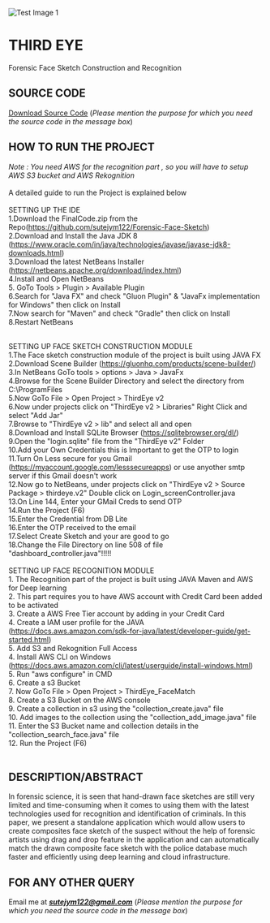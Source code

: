 ![Test Image 1](https://github.com/imakashsahu/Third-Eye-Final-Year-Project/blob/main/Logo.jpg)


# THIRD EYE
Forensic Face Sketch Construction and Recognition 

## SOURCE CODE
[Download Source Code](https://drive.google.com/file/d/1GG1F90qRMzmUv6REG8gf6yEtxGcuuXpa/view?usp=sharing)
(*Please mention the purpose for which you need the source code in the message box*)

## HOW TO RUN THE PROJECT<br>
  *Note : You need AWS for the recognition part , so you will have to setup AWS S3 bucket and AWS Rekognition*<br><br>
A detailed guide to run the Project is explained below<br><br>
  SETTING UP THE IDE<br>
    1.Download the FinalCode.zip from the Repo(https://github.com/sutejym122/Forensic-Face-Sketch)<br>
    2.Download and Install the Java JDK 8 (https://www.oracle.com/in/java/technologies/javase/javase-jdk8-downloads.html)<br>
    3.Download the latest NetBeans Installer (https://netbeans.apache.org/download/index.html)<br>
    4.Install and Open NetBeans<br>
    5. GoTo Tools > Plugin > Available Plugin <br>
    6.Search for "Java FX" and check "Gluon Plugin" & "JavaFx implementation for Windows" then click on Install<br>
    7.Now search for "Maven" and check "Gradle" then click on Install<br>
    8.Restart NetBeans<br><br>
  
  SETTING UP FACE SKETCH CONSTRUCTION MODULE<br>
    1.The Face sketch construction module of the project is built using JAVA FX<br>
    2.Download Scene Builder (https://gluonhq.com/products/scene-builder/)<br>
    3.In NetBeans GoTo tools > options > Java > JavaFx<br>
    4.Browse for the Scene Builder Directory and select the directory from C:\ProgramFiles<br>
    5.Now GoTo File > Open Project > ThirdEye v2<br>
    6.Now under projects click on "ThirdEye v2 > Libraries" Right Click and select "Add Jar"<br>
    7.Browse to "ThirdEye v2 > lib" and select all and open<br>
    8.Download and Install SQLite Browser (https://sqlitebrowser.org/dl/)<br>
    9.Open the "login.sqlite" file from the "ThirdEye v2" Folder<br>
    10.Add your Own Credentials this is Important to get the OTP to login<br>
    11.Turn On Less secure for you Gmail (https://myaccount.google.com/lesssecureapps) or use anyother smtp server if this Gmail doesn't work<br>
    12.Now go to NetBeans, under projects click on "ThirdEye v2 > Source Package > thirdeye.v2" Double click on Login_screenController.java<br>
    13.On Line 144, Enter your GMail Creds to send OTP<br>
    14.Run the Project (F6)<br>
    15.Enter the Credential from DB Lite<br>
    16.Enter the OTP received to the email <br>
    17.Select Create Sketch and your are good to go <br>
    18.Change the File Directory on line 508 of file "dashboard_controller.java"!!!!!<br><br>
  SETTING UP FACE RECOGNITION MODULE<br>
    1. The Recognition part of the project is built using JAVA Maven and AWS for Deep learning<br>
    2. This part requires you to have AWS account with Credit Card been added to be activated<br>
    3. Create a AWS Free Tier account by adding in your Credit Card<br>
    4. Create a IAM user profile for the JAVA (https://docs.aws.amazon.com/sdk-for-java/latest/developer-guide/get-started.html)<br>
    5. Add S3 and Rekognition Full Access<br>
    4. Install AWS CLI on Windows (https://docs.aws.amazon.com/cli/latest/userguide/install-windows.html)<br>
    5. Run "aws configure" in CMD<br>
    6. Create a s3 Bucket <br>
    7. Now GoTo File > Open Project > ThirdEye_FaceMatch<br>
    8. Create a S3 Bucket on the AWS console<br>
    9. Create a collection in s3 using the "collection_create.java" file<br>
    10. Add images to the collection using the "collection_add_image.java" file<br>
    11. Enter the S3 Bucket name and collection details in the "collection_search_face.java" file<br>
    12. Run the Project (F6)<br><br>
    



## DESCRIPTION/ABSTRACT
In forensic science, it is seen that hand-drawn face sketches are still very limited and time-consuming when it comes to using them with the latest technologies used for recognition and identification of criminals. In this paper, we present a standalone application which would allow users to create composites face sketch of the suspect without the help of forensic artists using drag and drop feature in the application and can automatically match the drawn composite face sketch with the police database much faster and efficiently using deep learning and cloud infrastructure.



## FOR ANY OTHER QUERY
Email me at ***sutejym122@gmail.com***
(*Please mention the purpose for which you need the source code in the message box*)
